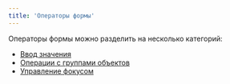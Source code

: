 ```yaml
---
title: 'Операторы формы'
---
```


Операторы формы можно разделить на несколько категорий:

-   [Ввод значения](Ввод_значения.md)
-   [Операции с группами объектов](Операции_с_группами_объектов.md)
-   [Управление фокусом](Управление_фокусом.md)

 

 
